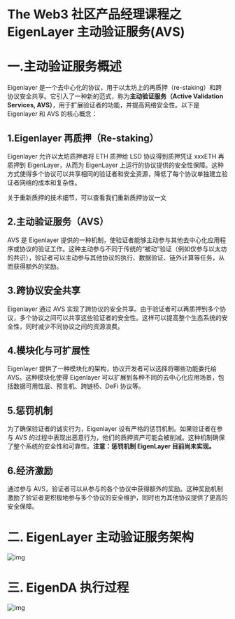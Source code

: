# The Web3 社区产品经理课程之 EigenLayer 主动验证服务(AVS)



# **一.主动验证服务概述**

Eigenlayer 是一个去中心化的协议，用于以太坊上的再质押（re-staking）和跨协议安全共享。它引入了一种新的范式，称为**主动验证服务（Active Validation Services, AVS）**，用于扩展验证者的功能，并提高网络安全性。以下是 Eigenlayer 和 AVS 的核心概念：

## **1.Eigenlayer 再质押（Re-staking）**

Eigenlayer 允许以太坊质押者将 ETH 质押给 LSD 协议得到质押凭证 xxxETH 再质押到 EigenLayer，从而为 EigenLayer 上运行的协议提供的安全性保障。这种方式使得多个协议可以共享相同的验证者和安全资源，降低了每个协议单独建立验证者网络的成本和复杂性。

关于重新质押的技术细节，可以查看我们重新质押协议一文

## **2.主动验证服务（AVS）**

AVS 是 Eigenlayer 提供的一种机制，使验证者能够主动参与其他去中心化应用程序或协议的验证工作。这种主动参与不同于传统的“被动”验证（例如仅参与以太坊的共识），验证者可以主动参与其他协议的执行、数据验证、链外计算等任务，从而获得额外的奖励。

## **3.跨协议安全共享**

Eigenlayer 通过 AVS 实现了跨协议的安全共享。由于验证者可以再质押到多个协议，多个协议之间可以共享这些验证者的安全性。这样可以提高整个生态系统的安全性，同时减少不同协议之间的资源浪费。

## **4.模块化与可扩展性**

Eigenlayer 提供了一种模块化的架构，协议开发者可以选择将哪些功能委托给 AVS。这种模块化使得 Eigenlayer 可以扩展到各种不同的去中心化应用场景，包括数据可用性层、预言机、跨链桥、DeFi 协议等。

## **5.惩罚机制**

为了确保验证者的诚实行为，Eigenlayer 设有严格的惩罚机制。如果验证者在参与 AVS 的过程中表现出恶意行为，他们的质押资产可能会被削减。这种机制确保了整个系统的安全性和可靠性。**注意：惩罚机制 EigenLayer 目前尚未实现。**

## **6.经济激励**

通过参与 AVS，验证者可以从参与的各个协议中获得额外的奖励。这种奖励机制激励了验证者更积极地参与多个协议的安全维护，同时也为其他协议提供了更高的安全保障。

# **二. EigenLayer 主动验证服务架构**

![img](https://thewebthree.xyz/media/editor/435345345_20241012113148585022.png)

# **三. EigenDA 执行过程**

![img](https://thewebthree.xyz/media/editor/675675_20241012113201121329.png)
